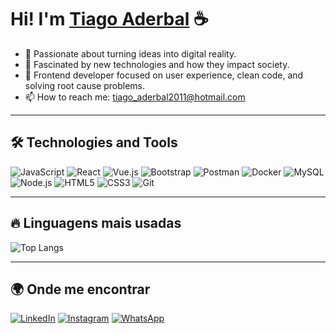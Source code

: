 # Hi! I'm [Tiago Aderbal](https://github.com/TiagoAderbal) ☕



- 🚀 Passionate about turning ideas into digital reality.
- 🌱 Fascinated by new technologies and how they impact society.
- 💬 Frontend developer focused on user experience, clean code, and solving root cause problems.
- 📫 How to reach me: tiago_aderbal2011@hotmail.com

---

## 🛠️ Technologies and Tools

![JavaScript](https://img.shields.io/badge/-JavaScript-F7DF1E?style=flat-square&logo=javascript&logoColor=black)
![React](https://img.shields.io/badge/-React-61DAFB?style=flat-square&logo=react&logoColor=black)
![Vue.js](https://img.shields.io/badge/-Vue.js-4FC08D?style=flat-square&logo=vue.js&logoColor=white)
![Bootstrap](https://img.shields.io/badge/-Bootstrap-7952B3?style=flat-square&logo=bootstrap&logoColor=white)
![Postman](https://img.shields.io/badge/-Postman-FF6C37?style=flat-square&logo=postman&logoColor=white)
![Docker](https://img.shields.io/badge/-Docker-2496ED?style=flat-square&logo=docker&logoColor=white)
![MySQL](https://img.shields.io/badge/-MySQL-4479A1?style=flat-square&logo=mysql&logoColor=white)
![Node.js](https://img.shields.io/badge/-Node.js-339933?style=flat-square&logo=node.js&logoColor=white)
![HTML5](https://img.shields.io/badge/-HTML5-E34F26?style=flat-square&logo=html5&logoColor=white)
![CSS3](https://img.shields.io/badge/-CSS3-1572B6?style=flat-square&logo=css3)
![Git](https://img.shields.io/badge/-Git-F05032?style=flat-square&logo=git&logoColor=white)

---

## 🔥 Linguagens mais usadas

![Top Langs](https://github-readme-stats.vercel.app/api/top-langs/?username=TiagoAderbal&layout=compact&theme=radical)

---

## 🌍 Onde me encontrar

[![LinkedIn](https://img.shields.io/badge/LinkedIn-blue?style=for-the-badge&logo=linkedin)](https://www.linkedin.com/in/tiago-aderbal-francisco-b0a67217b)
[![Instagram](https://img.shields.io/badge/Instagram-E4405F?style=for-the-badge&logo=instagram&logoColor=white)](https://www.instagram.com/tiago.aderbal/)
[![WhatsApp](https://img.shields.io/badge/WhatsApp-25D366?style=for-the-badge&logo=whatsapp&logoColor=white)](https://wa.me/+5514998761501)
